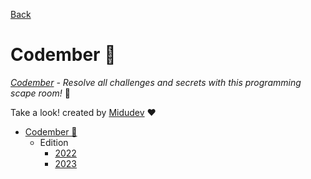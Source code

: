 [Back](/)

# Codember 🔐

*[Codember](https://codember.dev) - Resolve all challenges and secrets with this programming scape room!*  🔐

Take a look! created by [Midudev](https://twitter.com/midudev) ❤️

<!--toc:start-->
- [Codember 🔑](./)
  - Edition 
    - [2022](./2022/)
    - [2023](./2023/)
<!--toc:end-->

